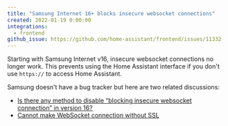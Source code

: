 ```yaml
---
title: "Samsung Internet 16+ blocks insecure websocket connections"
created: 2022-01-19 0:00:00
integrations:
  - frontend
github_issue: https://github.com/home-assistant/frontend/issues/11332
---
```


Starting with Samsung Internet v16, insecure websocket connections no longer work. This prevents using the Home Assistant interface if you don't use `https://` to access Home Assistant.

Samsung doesn't have a bug tracker but here are two related discussions:

- [Is there any method to disable “blocking insecure websocket connection” in version 16?](https://forum.developer.samsung.com/t/is-there-any-method-to-disable-blocking-insecure-websocket-connection-in-version-16/17747)
- [Cannot make WebSocket connection without SSL](https://forum.developer.samsung.com/t/cannot-make-websocket-connection-without-ssl/18080)
